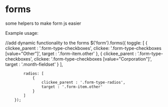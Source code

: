 forms
=====

some helpers to make form js easier

Example usage:

//add dynamic functionality to the forms
		$('form').forms({
			toggle: [
				{ 
					clickee_parent : '.form-type-checkboxes',
					clickee: '.form-type-checkboxes [value="Other"]',
					target : '.form-item.other'
				},
				{ 
					clickee_parent : '.form-type-checkboxes',
					clickee: '.form-type-checkboxes [value="Corporation"]',
					target : '.month-fieldset'
				}
			],
			
			radios: [	
				{ 
					clickee_parent : '.form-type-radios',
					target : '.form-item.other'
				}
			]
		});
